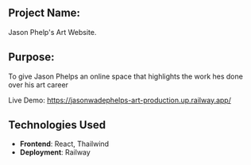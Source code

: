 ## Project Name: 
Jason Phelp's Art Website.

## Purpose: 
To give Jason Phelps an online space that highlights the work hes done over his art career

Live Demo: https://jasonwadephelps-art-production.up.railway.app/

## Technologies Used
- **Frontend**: React, Thailwind
- **Deployment**: Railway

